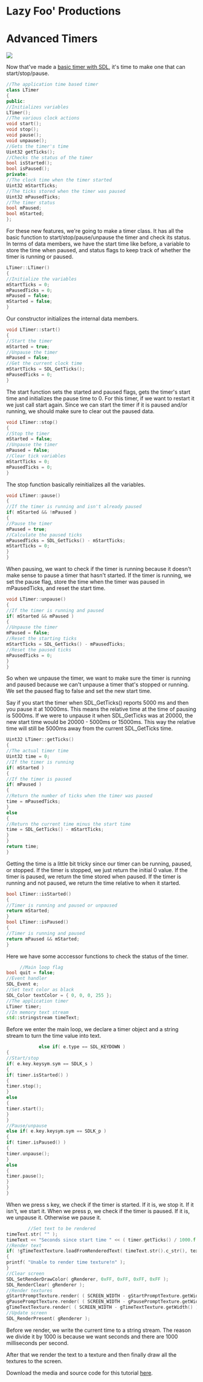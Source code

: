 # Lazy Foo' Productions

# Advanced Timers

![](images/preview-22.png)

Now that've made a [basic timer with SDL](Timing.md), it's time to make one that can start/stop/pause.
```cpp
//The application time based timer
class LTimer
{
public:
//Initializes variables
LTimer();
//The various clock actions
void start();
void stop();
void pause();
void unpause();
//Gets the timer's time
Uint32 getTicks();
//Checks the status of the timer
bool isStarted();
bool isPaused();
private:
//The clock time when the timer started
Uint32 mStartTicks;
//The ticks stored when the timer was paused
Uint32 mPausedTicks;
//The timer status
bool mPaused;
bool mStarted;
};
```
For these new features, we're going to make a timer class. It has all the basic function to start/stop/pause/unpause the timer and check its status. In terms of data members,
we have the start time like before, a variable to store the time when paused, and status flags to keep track of whether the timer is running or paused.
```cpp
LTimer::LTimer()
{
//Initialize the variables
mStartTicks = 0;
mPausedTicks = 0;
mPaused = false;
mStarted = false;
}
```
Our constructor initializes the internal data members.
```cpp
void LTimer::start()
{
//Start the timer
mStarted = true;
//Unpause the timer
mPaused = false;
//Get the current clock time
mStartTicks = SDL_GetTicks();
mPausedTicks = 0;
}
```
The start function sets the started and paused flags, gets the timer's start time and initializes the pause time to 0\. For this
timer, if we want to restart it we just call start again. Since we can start the timer if it is paused and/or running, we should make sure to clear out the paused data.
```cpp
void LTimer::stop()
{
//Stop the timer
mStarted = false;
//Unpause the timer
mPaused = false;
//Clear tick variables
mStartTicks = 0;
mPausedTicks = 0;
}
```
The stop function basically reinitializes all the variables.
```cpp
void LTimer::pause()
{
//If the timer is running and isn't already paused
if( mStarted && !mPaused )
{
//Pause the timer
mPaused = true;
//Calculate the paused ticks
mPausedTicks = SDL_GetTicks() - mStartTicks;
mStartTicks = 0;
}
}
```
When pausing, we want to check if the timer is running because it doesn't make sense to pause a timer that hasn't started. If the timer is running, we set the pause flag, store the
time when the timer was paused in mPausedTicks, and reset the start time.
```cpp
void LTimer::unpause()
{
//If the timer is running and paused
if( mStarted && mPaused )
{
//Unpause the timer
mPaused = false;
//Reset the starting ticks
mStartTicks = SDL_GetTicks() - mPausedTicks;
//Reset the paused ticks
mPausedTicks = 0;
}
}
```
So when we unpause the timer, we want to make sure the timer is running and paused because we can't unpause a timer that's stopped or running. We set the paused flag to false and
set the new start time.

Say if you start the timer when SDL_GetTicks() reports 5000 ms and then you pause it at 10000ms. This means the relative time at the time of pausing is 5000ms. If we were to unpause
it when SDL_GetTicks was at 20000, the new start time would be 20000 - 5000ms or 15000ms. This way the relative time will still be 5000ms away from the current SDL_GetTicks time.
```cpp
Uint32 LTimer::getTicks()
{
//The actual timer time
Uint32 time = 0;
//If the timer is running
if( mStarted )
{
//If the timer is paused
if( mPaused )
{
//Return the number of ticks when the timer was paused
time = mPausedTicks;
}
else
{
//Return the current time minus the start time
time = SDL_GetTicks() - mStartTicks;
}
}
return time;
}
```
Getting the time is a little bit tricky since our timer can be running, paused, or stopped. If the timer is stopped, we just return the initial 0 value. If the timer is paused, we
return the time stored when paused. If the timer is running and not paused, we return the time relative to when it started.
```cpp
bool LTimer::isStarted()
{
//Timer is running and paused or unpaused
return mStarted;
}
bool LTimer::isPaused()
{
//Timer is running and paused
return mPaused && mStarted;
}
```
Here we have some acccessor functions to check the status of the timer.
```cpp
     //Main loop flag
bool quit = false;
//Event handler
SDL_Event e;
//Set text color as black
SDL_Color textColor = { 0, 0, 0, 255 };
//The application timer
LTimer timer;
//In memory text stream
std::stringstream timeText;
```
Before we enter the main loop, we declare a timer object and a string stream to turn the time value into text.
```cpp
            else if( e.type == SDL_KEYDOWN )
{
//Start/stop
if( e.key.keysym.sym == SDLK_s )
{
if( timer.isStarted() )
{
timer.stop();
}
else
{
timer.start();
}
}
//Pause/unpause
else if( e.key.keysym.sym == SDLK_p )
{
if( timer.isPaused() )
{
timer.unpause();
}
else
{
timer.pause();
}
}
}
```
When we press s key, we check if the timer is started. If it is, we stop it. If it isn't, we start it. When we press p, we check if the timer is paused. If it is, we unpause it.
Otherwise we pause it.
```cpp
        //Set text to be rendered
timeText.str( "" );
timeText << "Seconds since start time " << ( timer.getTicks() / 1000.f ) ;
//Render text
if( !gTimeTextTexture.loadFromRenderedText( timeText.str().c_str(), textColor ) )
{
printf( "Unable to render time texture!n" );
}
//Clear screen
SDL_SetRenderDrawColor( gRenderer, 0xFF, 0xFF, 0xFF, 0xFF );
SDL_RenderClear( gRenderer );
//Render textures
gStartPromptTexture.render( ( SCREEN_WIDTH - gStartPromptTexture.getWidth() ) / 2, 0 );
gPausePromptTexture.render( ( SCREEN_WIDTH - gPausePromptTexture.getWidth() ) / 2, gStartPromptTexture.getHeight() );
gTimeTextTexture.render( ( SCREEN_WIDTH - gTimeTextTexture.getWidth() ) / 2, ( SCREEN_HEIGHT - gTimeTextTexture.getHeight() ) / 2 );
//Update screen
SDL_RenderPresent( gRenderer );
```
Before we render, we write the current time to a string stream. The reason we divide it by 1000 is because we want seconds and there are 1000 milliseconds per second.

After that we render the text to a texture and then finally draw all the textures to the screen.

Download the media and source code for this tutorial [here](zip/23_advanced_timers.zip).
